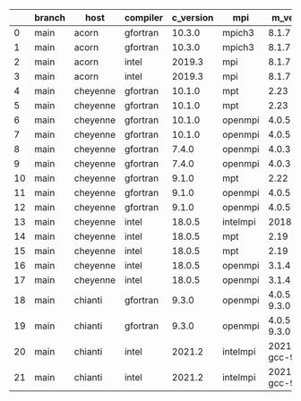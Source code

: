 |    | branch   | host     | compiler   | c_version   | mpi      | m_version          | o_g   | os    | build   |   u_pass |   u_fail |   s_pass |   s_fail |   e_pass |   e_fail |   nuopc_pass |   nuopc_fail | artifacts_hash                                                                                             | modified            |
|----|----------|----------|------------|-------------|----------|--------------------|-------|-------|---------|----------|----------|----------|----------|----------|----------|--------------|--------------|------------------------------------------------------------------------------------------------------------|---------------------|
|  0 | main     | acorn    | gfortran   | 10.3.0      | mpich3   | 8.1.7              | O     | Linux | Pass    |     8926 |        0 |       49 |        0 |       80 |        0 |           50 |            0 | [artifacts](https://github.com/esmf-org/esmf-test-artifacts/tree/99885790caa51544d317ccd541cebc711ccb2083) | 02/28/2022_15:45:01 |
|  1 | main     | acorn    | gfortran   | 10.3.0      | mpich3   | 8.1.7              | g     | Linux | Pass    |     8926 |        0 |       49 |        0 |       80 |        0 |           50 |            0 | [artifacts](https://github.com/esmf-org/esmf-test-artifacts/tree/08591d94a2c5d02b77e090f76a368ea85223cd69) | 02/28/2022_15:45:01 |
|  2 | main     | acorn    | intel      | 2019.3      | mpi      | 8.1.7              | O     | Linux | Pass    |     8926 |        0 |       49 |        0 |       80 |        0 |           50 |            0 | [artifacts](https://github.com/esmf-org/esmf-test-artifacts/tree/c257a4c490a92a0476c95d473688dbec00786b45) | 02/28/2022_15:45:01 |
|  3 | main     | acorn    | intel      | 2019.3      | mpi      | 8.1.7              | g     | Linux | Pass    |     8926 |        0 |       49 |        0 |       80 |        0 |           50 |            0 | [artifacts](https://github.com/esmf-org/esmf-test-artifacts/tree/55bb91150d1509d08ee579b935d6f4ff24b9eb85) | 02/28/2022_15:45:01 |
|  4 | main     | cheyenne | gfortran   | 10.1.0      | mpt      | 2.23               | O     | Linux | Pass    |     8926 |        0 |       49 |        0 |       80 |        0 |           50 |            0 | [artifacts](https://github.com/esmf-org/esmf-test-artifacts/tree/103f80f648685f03db5c8a5578ff93e756a1ee06) | 02/28/2022_15:47:28 |
|  5 | main     | cheyenne | gfortran   | 10.1.0      | mpt      | 2.23               | g     | Linux | Pass    |     8926 |        0 |       49 |        0 |       80 |        0 |           50 |            0 | [artifacts](https://github.com/esmf-org/esmf-test-artifacts/tree/92f40bbac3b086992314fa7668e0c02cb1df971d) | 02/28/2022_15:47:28 |
|  6 | main     | cheyenne | gfortran   | 10.1.0      | openmpi  | 4.0.5              | O     | Linux | Pass    |     8926 |        0 |       49 |        0 |       80 |        0 |           50 |            0 | [artifacts](https://github.com/esmf-org/esmf-test-artifacts/tree/ae2e984a5f4b660cb257d44f7b395829e7529cc6) | 02/28/2022_15:47:28 |
|  7 | main     | cheyenne | gfortran   | 10.1.0      | openmpi  | 4.0.5              | g     | Linux | Pass    |     8926 |        0 |       49 |        0 |       80 |        0 |           50 |            0 | [artifacts](https://github.com/esmf-org/esmf-test-artifacts/tree/de4c1d76d0d30f9f23e09b8b84a38bea681d7afc) | 02/28/2022_15:47:28 |
|  8 | main     | cheyenne | gfortran   | 7.4.0       | openmpi  | 4.0.3              | O     | Linux | Pass    |     8926 |        0 |       49 |        0 |       80 |        0 |           50 |            0 | [artifacts](https://github.com/esmf-org/esmf-test-artifacts/tree/ef78df0b798ddf959955eca750fe6697b4310c1a) | 02/28/2022_15:47:28 |
|  9 | main     | cheyenne | gfortran   | 7.4.0       | openmpi  | 4.0.3              | g     | Linux | Pass    |     8926 |        0 |       49 |        0 |       80 |        0 |           50 |            0 | [artifacts](https://github.com/esmf-org/esmf-test-artifacts/tree/489370a8015ccb9a9b278c21d1ad7ffc499cc9a6) | 02/28/2022_15:47:28 |
| 10 | main     | cheyenne | gfortran   | 9.1.0       | mpt      | 2.22               | g     | Linux | Pass    |     8926 |        0 |       49 |        0 |       80 |        0 |           50 |            0 | [artifacts](https://github.com/esmf-org/esmf-test-artifacts/tree/a02d8a36b2db2e687b599a202dc69ada18474b8d) | 02/28/2022_15:47:28 |
| 11 | main     | cheyenne | gfortran   | 9.1.0       | openmpi  | 4.0.5              | O     | Linux | Pass    |     8926 |        0 |       49 |        0 |       80 |        0 |           50 |            0 | [artifacts](https://github.com/esmf-org/esmf-test-artifacts/tree/8d1a7094e39d17c78135ff564b7dff7154d0a464) | 02/28/2022_15:47:28 |
| 12 | main     | cheyenne | gfortran   | 9.1.0       | openmpi  | 4.0.5              | g     | Linux | Pass    |     8926 |        0 |       49 |        0 |       80 |        0 |           50 |            0 | [artifacts](https://github.com/esmf-org/esmf-test-artifacts/tree/bdd0bae1cd7587a1572bdc04de7eb1cce08bc47a) | 02/28/2022_15:47:28 |
| 13 | main     | cheyenne | intel      | 18.0.5      | intelmpi | 2018.4.274         | O     | Linux | Pass    |     8926 |        0 |       49 |        0 |       80 |        0 |           50 |            0 | [artifacts](https://github.com/esmf-org/esmf-test-artifacts/tree/5ac7b1f280acdd28c83605ce8939c53c83c24e3c) | 02/28/2022_15:47:28 |
| 14 | main     | cheyenne | intel      | 18.0.5      | mpt      | 2.19               | O     | Linux | Pass    |     8926 |        0 |       49 |        0 |       80 |        0 |           50 |            0 | [artifacts](https://github.com/esmf-org/esmf-test-artifacts/tree/9e9ef8a835a897d45b9cb3c8b89eba76c4bbd6e7) | 02/28/2022_15:47:28 |
| 15 | main     | cheyenne | intel      | 18.0.5      | mpt      | 2.19               | g     | Linux | Pass    |     8926 |        0 |       49 |        0 |       80 |        0 |           50 |            0 | [artifacts](https://github.com/esmf-org/esmf-test-artifacts/tree/b0b28ace8779be52fd76cc836ebcf6ee175a847d) | 02/28/2022_15:47:28 |
| 16 | main     | cheyenne | intel      | 18.0.5      | openmpi  | 3.1.4              | O     | Linux | Pass    |     8926 |        0 |       49 |        0 |       80 |        0 |           50 |            0 | [artifacts](https://github.com/esmf-org/esmf-test-artifacts/tree/61f0092c59a379bc1028572e9a117db6d10b2124) | 02/28/2022_15:47:28 |
| 17 | main     | cheyenne | intel      | 18.0.5      | openmpi  | 3.1.4              | g     | Linux | Pass    |     8926 |        0 |       49 |        0 |       80 |        0 |           50 |            0 | [artifacts](https://github.com/esmf-org/esmf-test-artifacts/tree/bc034d782c66fd1576e3e3fbbae9af328b6d0327) | 02/28/2022_15:47:28 |
| 18 | main     | chianti  | gfortran   | 9.3.0       | openmpi  | 4.0.5-gcc-9.3.0    | O     | Linux | Pass    |     8926 |        0 |       49 |        0 |       80 |        0 |           44 |            6 | [artifacts](https://github.com/esmf-org/esmf-test-artifacts/tree/5ff84861b7fc405d2b05338a24c0c6e8cb0b60a8) | 02/28/2022_15:49:22 |
| 19 | main     | chianti  | gfortran   | 9.3.0       | openmpi  | 4.0.5-gcc-9.3.0    | g     | Linux | Pass    |     8926 |        0 |       49 |        0 |       80 |        0 |           44 |            6 | [artifacts](https://github.com/esmf-org/esmf-test-artifacts/tree/16049044be31f40dc5014d082fbbc92f52964242) | 02/28/2022_15:49:22 |
| 20 | main     | chianti  | intel      | 2021.2      | intelmpi | 2021.2.0-gcc-9.3.0 | O     | Linux | Pass    |     8926 |        0 |       49 |        0 |       80 |        0 |           44 |            6 | [artifacts](https://github.com/esmf-org/esmf-test-artifacts/tree/48991f41df2a1da94552cf2647890cf0d6e9658c) | 02/28/2022_15:49:22 |
| 21 | main     | chianti  | intel      | 2021.2      | intelmpi | 2021.2.0-gcc-9.3.0 | g     | Linux | Pass    |     8926 |        0 |       49 |        0 |       80 |        0 |           44 |            6 | [artifacts](https://github.com/esmf-org/esmf-test-artifacts/tree/6f62a7690efafb631620dcd1ad4b9f9f4ef90e46) | 02/28/2022_15:49:22 |